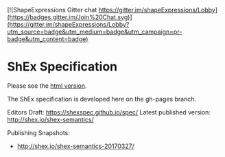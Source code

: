 [![ShapeExpressions Gitter chat https://gitter.im/shapeExpressions/Lobby](https://badges.gitter.im/Join%20Chat.svg)](https://gitter.im/shapeExpressions/Lobby?utm_source=badge&utm_medium=badge&utm_campaign=pr-badge&utm_content=badge)

# ShEx Specification

Please see the [html version](https://shexspec.github.io/spec/).

The ShEx specification is developed here on the gh-pages branch.

Editors Draft: https://shexspec.github.io/spec/
Latest published version: http://shex.io/shex-semantics/

Publishing Snapshots:
  * http://shex.io/shex-semantics-20170327/
